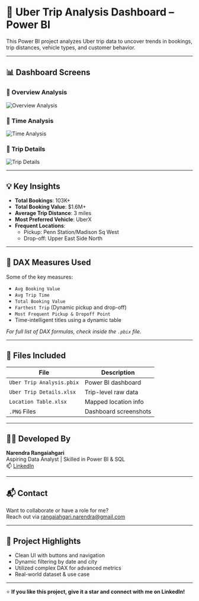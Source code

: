 # 🚕 Uber Trip Analysis Dashboard – Power BI

This Power BI project analyzes Uber trip data to uncover trends in bookings, trip distances, vehicle types, and customer behavior.

---

## 📊 Dashboard Screens

### 📌 Overview Analysis
![Overview Analysis](https://github.com/user-attachments/assets/271c45cc-bb97-4c11-b1b1-624a107f3572)


### 📌 Time Analysis
![Time Analysis](https://github.com/user-attachments/assets/477efc50-b39b-4a4a-beaa-568eb94568f6)


### 📌 Trip Details
![Trip Details](https://github.com/user-attachments/assets/f7215f4b-b8e6-402d-847c-4775cd4df844)


---

## 💡 Key Insights

- **Total Bookings**: 103K+
- **Total Booking Value**: $1.6M+
- **Average Trip Distance**: 3 miles
- **Most Preferred Vehicle**: UberX
- **Frequent Locations**: 
  - Pickup: Penn Station/Madison Sq West
  - Drop-off: Upper East Side North

---

## 🧮 DAX Measures Used

Some of the key measures:

- `Avg Booking Value`
- `Avg Trip Time`
- `Total Booking Value`
- `Farthest Trip` (Dynamic pickup and drop-off)
- `Most Frequent Pickup & Dropoff Point`
- Time-intelligent titles using a dynamic table

*For full list of DAX formulas, check inside the `.pbix` file.*

---

## 📁 Files Included

| File | Description |
|------|-------------|
| `Uber Trip Analysis.pbix` | Power BI dashboard |
| `Uber Trip Details.xlsx` | Trip-level raw data |
| `Location Table.xlsx` | Mapped location info |
| `.PNG` Files | Dashboard screenshots |

---

## 👨‍💻 Developed By

**Narendra Rangaiahgari**  
Aspiring Data Analyst | Skilled in Power BI & SQL  
📫 [LinkedIn](https://www.linkedin.com) 

---

## 📬 Contact

Want to collaborate or have a role for me?  
Reach out via rangaiahgari.narendra@gmail.com 

---

## 📌 Project Highlights

- Clean UI with buttons and navigation
- Dynamic filtering by date and city
- Utilized complex DAX for advanced metrics
- Real-world dataset & use case

---

⭐ **If you like this project, give it a star and connect with me on LinkedIn!**

